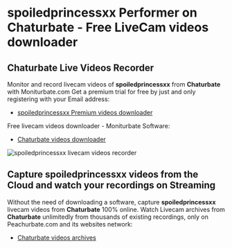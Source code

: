 # spoiledprincessxx Performer on Chaturbate - Free LiveCam videos downloader

## Chaturbate Live Videos Recorder

Monitor and record livecam videos of **spoiledprincessxx** from **Chaturbate** with Moniturbate.com
Get a premium trial for free by just and only registering with your Email address:
* [spoiledprincessxx Premium videos downloader](https://moniturbate.com/request-demo-licence-key.html)

Free livecam videos downloader - Moniturbate Software:
* [Chaturbate videos downloader](https://moniturbate.com/moniturbate-download-software.html)

![spoiledprincessxx livecam videos recorder](https://peachurnet.com/templates/moniturbate-software.png)


## Capture spoiledprincessxx videos from the Cloud and watch your recordings on Streaming

Without the need of downloading a software, capture **spoiledprincessxx** livecam videos from **Chaturbate** 100% online.
Watch Livecam archives from **Chaturbate** unlimitedly from thousands of existing recordings, only on Peachurbate.com and its websites network:
* [Chaturbate videos archives](https://peachurnet.com/)